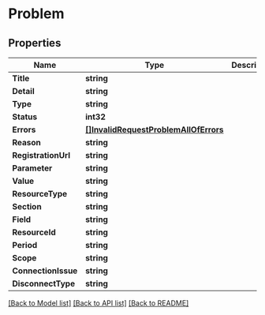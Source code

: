 # Problem

## Properties

Name | Type | Description | Notes
------------ | ------------- | ------------- | -------------
**Title** | **string** |  | 
**Detail** | **string** |  | 
**Type** | **string** |  | 
**Status** | **int32** |  | 
**Errors** | [**[]InvalidRequestProblemAllOfErrors**](InvalidRequestProblem_allOf_errors.md) |  | [optional] 
**Reason** | **string** |  | [optional] 
**RegistrationUrl** | **string** |  | [optional] 
**Parameter** | **string** |  | 
**Value** | **string** |  | 
**ResourceType** | **string** |  | 
**Section** | **string** |  | 
**Field** | **string** |  | 
**ResourceId** | **string** |  | 
**Period** | **string** |  | [optional] 
**Scope** | **string** |  | [optional] 
**ConnectionIssue** | **string** |  | [optional] 
**DisconnectType** | **string** |  | [optional] 

[[Back to Model list]](../README.md#documentation-for-models) [[Back to API list]](../README.md#documentation-for-api-endpoints) [[Back to README]](../README.md)


